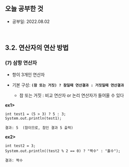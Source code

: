 ## 오늘 공부한 것
   * 공부일: 2022.08.02
<br>

## 3.2. 연산자의 연산 방법


### (7) 삼항 연산자   
* 항이 3개인 연산자   
* 기본 구성: __```(참 또는 거짓) ? 참일때 연산결과 : 거짓일때 연산결과```__   

   * 참 또는 거짓 : 비교 연산자 or 논리 연산자가 들어올 수 있다

__ex1>__   
```
int test1 = (5 > 3) ? 5 : 3;
System.out.println(test1);

결과: 5  (참이므로, 참인 결과 5 출력)
```

__ex2>__
```
int test2 = 3;
System.out.println((test2 % 2 == 0) ? "짝수" : "홀수");

결과: 짝수
```

